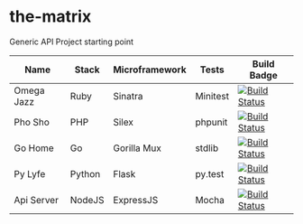 # the-matrix
Generic API Project starting point

Name       | Stack  | Microframework | Tests    | Build Badge
---------- | ------ | -------------- | -------- | -----------
Omega Jazz | Ruby   | Sinatra        | Minitest | [![Build Status](https://travis-ci.org/ihsw/omega-jazz.svg?branch=master)](https://travis-ci.org/ihsw/omega-jazz)
Pho Sho    | PHP    | Silex          | phpunit  | [![Build Status](https://travis-ci.org/ihsw/pho-sho.svg?branch=master)](https://travis-ci.org/ihsw/pho-sho)
Go Home    | Go     | Gorilla Mux    | stdlib   | [![Build Status](https://travis-ci.org/ihsw/go-home.svg?branch=master)](https://travis-ci.org/ihsw/go-home)
Py Lyfe    | Python | Flask          | py.test  | [![Build Status](https://travis-ci.org/ihsw/py-lyfe.svg?branch=master)](https://travis-ci.org/ihsw/py-lyfe)
Api Server | NodeJS | ExpressJS      | Mocha    | [![Build Status](https://travis-ci.org/ihsw/api-server.svg?branch=master)](https://travis-ci.org/ihsw/api-server)
